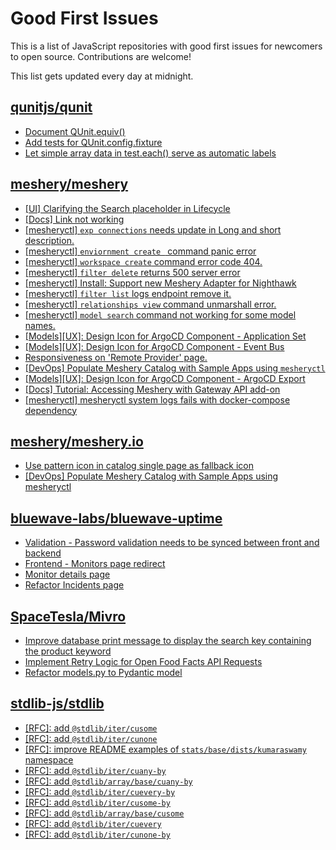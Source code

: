# Good First Issues

This is a list of JavaScript repositories with good first issues for newcomers to open source. Contributions are welcome!

This list gets updated every day at midnight.

## [qunitjs/qunit](https://github.com/qunitjs/qunit)

- [Document QUnit.equiv()](https://github.com/qunitjs/qunit/issues/1778)
- [Add tests for QUnit.config.fixture](https://github.com/qunitjs/qunit/issues/1767)
- [Let simple array data in test.each() serve as automatic labels](https://github.com/qunitjs/qunit/issues/1733)

## [meshery/meshery](https://github.com/meshery/meshery)

- [[UI] Clarifying the Search placeholder in Lifecycle ](https://github.com/meshery/meshery/issues/11389)
- [[Docs] Link not working](https://github.com/meshery/meshery/issues/11349)
- [[mesheryctl] `exp connections` needs update in Long and short description.](https://github.com/meshery/meshery/issues/11311)
- [[mesheryctl] `enviornment create ` command panic error](https://github.com/meshery/meshery/issues/11314)
- [[mesheryctl] `workspace create` command error code 404.](https://github.com/meshery/meshery/issues/11312)
- [[mesheryctl] `filter delete` returns 500 server error](https://github.com/meshery/meshery/issues/11318)
- [[mesheryctl] Install: Support new Meshery Adapter for Nighthawk](https://github.com/meshery/meshery/issues/10371)
- [[mesheryctl] `filter list` logs endpoint remove it.](https://github.com/meshery/meshery/issues/11315)
- [[mesheryctl] `relationships view` command unmarshall error.](https://github.com/meshery/meshery/issues/11313)
- [[mesheryctl] `model search` command not working for some model names.](https://github.com/meshery/meshery/issues/11319)
- [[Models][UX]: Design Icon for ArgoCD Component - Application Set](https://github.com/meshery/meshery/issues/10292)
- [[Models][UX]: Design Icon for ArgoCD Component - Event Bus](https://github.com/meshery/meshery/issues/10297)
- [Responsiveness on 'Remote Provider' page.](https://github.com/meshery/meshery/issues/10743)
- [[DevOps] Populate Meshery Catalog with Sample Apps using `mesheryctl`](https://github.com/meshery/meshery/issues/10458)
- [[Models][UX]: Design Icon for ArgoCD Component - ArgoCD Export](https://github.com/meshery/meshery/issues/10294)
- [[Docs] Tutorial: Accessing Meshery with Gateway API add-on](https://github.com/meshery/meshery/issues/10333)
- [[mesheryctl] mesheryctl system logs fails with docker-compose dependency](https://github.com/meshery/meshery/issues/10777)

## [meshery/meshery.io](https://github.com/meshery/meshery.io)

- [Use pattern icon in catalog single page as fallback icon](https://github.com/meshery/meshery.io/issues/1809)
- [[DevOps] Populate Meshery Catalog with Sample Apps using mesheryctl](https://github.com/meshery/meshery.io/issues/1650)

## [bluewave-labs/bluewave-uptime](https://github.com/bluewave-labs/bluewave-uptime)

- [Validation - Password validation needs to be synced between front and backend](https://github.com/bluewave-labs/bluewave-uptime/issues/310)
- [Frontend - Monitors page redirect](https://github.com/bluewave-labs/bluewave-uptime/issues/240)
- [Monitor details page](https://github.com/bluewave-labs/bluewave-uptime/issues/268)
- [Refactor Incidents page](https://github.com/bluewave-labs/bluewave-uptime/issues/267)

## [SpaceTesla/Mivro](https://github.com/SpaceTesla/Mivro)

- [Improve database print message to display the search key containing the product keyword](https://github.com/SpaceTesla/Mivro/issues/66)
- [Implement Retry Logic for Open Food Facts API Requests](https://github.com/SpaceTesla/Mivro/issues/79)
- [Refactor models.py to Pydantic model](https://github.com/SpaceTesla/Mivro/issues/78)

## [stdlib-js/stdlib](https://github.com/stdlib-js/stdlib)

- [[RFC]: add `@stdlib/iter/cusome`](https://github.com/stdlib-js/stdlib/issues/2334)
- [[RFC]: add `@stdlib/iter/cunone`](https://github.com/stdlib-js/stdlib/issues/2333)
- [[RFC]: improve README examples of `stats/base/dists/kumaraswamy` namespace](https://github.com/stdlib-js/stdlib/issues/1632)
- [[RFC]: add `@stdlib/iter/cuany-by`](https://github.com/stdlib-js/stdlib/issues/2335)
- [[RFC]: add `@stdlib/array/base/cuany-by`](https://github.com/stdlib-js/stdlib/issues/2323)
- [[RFC]: add `@stdlib/iter/cuevery-by`](https://github.com/stdlib-js/stdlib/issues/2336)
- [[RFC]: add `@stdlib/iter/cusome-by`](https://github.com/stdlib-js/stdlib/issues/2338)
- [[RFC]: add `@stdlib/array/base/cusome`](https://github.com/stdlib-js/stdlib/issues/2322)
- [[RFC]: add `@stdlib/iter/cuevery`](https://github.com/stdlib-js/stdlib/issues/2332)
- [[RFC]: add `@stdlib/iter/cunone-by`](https://github.com/stdlib-js/stdlib/issues/2337)

